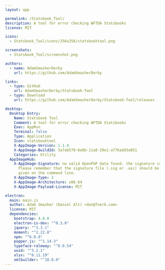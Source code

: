 ```yaml
---
layout: app

permalink: /Statsbook_Tool/
description: A tool for error checking WFTDA Statsbooks
license: MIT

icons:
  - Statsbook_Tool/icons/256x256/statsbooktool.png

screenshots:
  - Statsbook_Tool/screenshot.png

authors:
  - name: AdamSmasherDerby
    url: https://github.com/AdamSmasherDerby

links:
  - type: GitHub
    url: AdamSmasherDerby/Statsbook-Tool
  - type: Download
    url: https://github.com/AdamSmasherDerby/Statsbook-Tool/releases

desktop:
  Desktop Entry:
    Name: Statsbook Tool
    Comment: A tool for error checking WFTDA Statsbooks
    Exec: AppRun
    Terminal: false
    Type: Application
    Icon: statsbooktool
    X-AppImage-Version: 1.1.4
    X-AppImage-BuildId: 3a7ab570-6e8b-11a8-29e1-a776add3a051
    Categories: Utility
  AppImageHub:
    X-AppImage-Signature: no valid OpenPGP data found. the signature could not be verified.
      Please remember that the signature file (.sig or .asc) should be the first file
      given on the command line.
    X-AppImage-Type: 2
    X-AppImage-Architecture: x86_64
    X-AppImage-Payload-License: MIT

electron:
  main: main.js
  author: Adam Smasher (Daniel Alt) <dan@fnerk.com>
  license: MIT
  dependencies:
    bootstrap: 4.0.0
    electron-is-dev: "^0.3.0"
    jquery: "^3.3.1"
    moment: "^2.22.0"
    npm: "^6.0.0"
    popper.js: "^1.14.3"
    typeface-raleway: "^0.0.54"
    uuid: "^3.2.1"
    xlsx: "^0.11.19"
    xmlbuilder: "^10.0.0"
---
```

